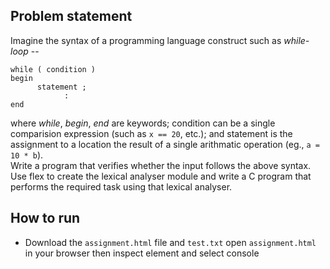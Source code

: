## Problem statement
Imagine the syntax of a programming language construct such as _while-loop_ --
```
while ( condition ) 
begin 
      statement ; 
            : 
end

```

where _while_, _begin_, _end_ are keywords; condition can be a single comparision expression (such as `x == 20`, etc.); and statement is the assignment to a location the result of a single arithmatic operation (eg., `a = 10 * b`).<br>
Write a program that verifies whether the input follows the above syntax. Use flex to create the lexical analyser module and write a C program that performs the required task using that lexical analyser.

## How to run
- Download the `assignment.html` file and `test.txt` open `assignment.html` in your browser then inspect element and select console
